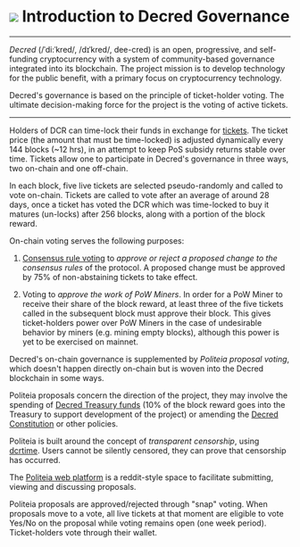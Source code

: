 # <img class="dcr-icon" src="/img/dcr-icons/Governance.svg" /> Introduction to Decred Governance

---

*Decred* (/ˈdi:ˈkred/, /dɪˈkred/, dee-cred) is an open, progressive, and self-funding cryptocurrency with a system of community-based governance integrated into its blockchain. The project mission is to develop technology for the public benefit, with a primary focus on cryptocurrency technology.

Decred's governance is based on the principle of ticket-holder voting. The ultimate decision-making force for the project is the voting of active tickets.

---

Holders of DCR can time-lock their funds in exchange for [tickets](../proof-of-stake/overview.md). The ticket price (the amount that must be time-locked) is adjusted dynamically every 144 blocks (~12 hrs), in an attempt to keep PoS subsidy returns stable over time. Tickets allow one to participate in Decred's governance in three ways, two on-chain and one off-chain. 


In each block, five live tickets are selected pseudo-randomly and called to vote on-chain. Tickets are called to vote after an average of around 28 days, once a ticket has voted the DCR which was time-locked to buy it matures (un-locks) after 256 blocks, along with a portion of the block reward.

On-chain voting serves the following purposes:

1. [Consensus rule voting](consensus-rule-voting/overview.md) to *approve or reject a proposed change to the consensus rules* of the protocol. A proposed change must be approved by 75% of non-abstaining tickets to take effect.

1. Voting to *approve the work of PoW Miners*. In order for a PoW Miner to receive their share of the block reward, at least three of the five tickets called in the subsequent block must approve their block. This gives ticket-holders power over PoW Miners in the case of undesirable behavior by miners (e.g. mining empty blocks), although this power is yet to be exercised on mainnet.

Decred's on-chain governance is supplemented by *Politeia proposal voting*, which doesn't happen directly on-chain but is woven into the Decred blockchain in some ways. 

Politeia proposals concern the direction of the project, they may involve the spending of [Decred Treasury funds](http://explorer.dcrdata.org/address/Dcur2mcGjmENx4DhNqDctW5wJCVyT3Qeqkx) (10% of the block reward goes into the Treasury to support development of the project) or amending the [Decred Constitution](decred-constitution.md) or other policies.

Politeia is built around the concept of _transparent censorship_, using [dcrtime](https://github.com/decred/dcrtime). Users cannot be silently censored, they can prove that censorship has occurred.

The [Politeia web platform](https://proposals.decred.org/) is a reddit-style space to facilitate submitting, viewing and discussing proposals.

Politeia proposals are approved/rejected through "snap" voting. When proposals move to a vote, all live tickets at that moment are eligible to vote Yes/No on the proposal while voting remains open (one week period). Ticket-holders vote through their wallet.
